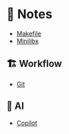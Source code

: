 # 📓 Notes

* [Makefile](/Notes/makefile.md)
* [Minilibx](/Notes/minilibx.md)

## 🏗️ Workflow

* [Git](/Notes/git.md)

## 🤖 AI

* [Copilot](/Notes/copilot.md)
